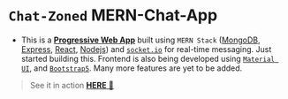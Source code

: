 # `Chat-Zoned` MERN-Chat-App

- This is a **[Progressive Web App](https://medium.com/swlh/converting-existing-react-app-to-pwa-3c7e4e773db3)** built using `MERN Stack` ([MongoDB](https://mongodb.com/), [Express](https://expressjs.com/), [React](https://reactjs.org/), [Nodejs](https://nodejs.org/en/)) and [`socket.io`](https://socket.io/) for real-time messaging. Just started building this. Frontend is also being developed using [`Material UI`](https://mui.com/), and [`Bootstrap5`](https://getbootstrap.com/). Many more features are yet to be added.

> See it in action [**HERE** 🚀](https://chat-zoned.herokuapp.com)
